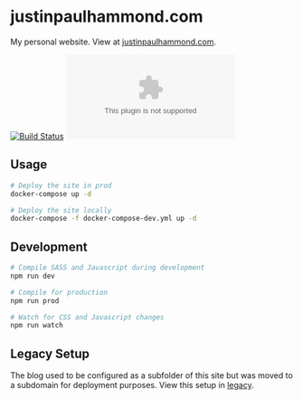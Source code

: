 # justinpaulhammond.com

My personal website. View at [justinpaulhammond.com](https://justinpaulhammond.com).

[![Build Status](https://github.com/Justintime50/justinpaulhammond.com/workflows/build/badge.svg)](https://github.com/Justintime50/justinpaulhammond.com/actions)
[![Licence](https://img.shields.io/github/license/justintime50/justinpaulhammond.com)](LICENSE)

## Usage

```bash
# Deploy the site in prod
docker-compose up -d

# Deploy the site locally
docker-compose -f docker-compose-dev.yml up -d
```

## Development

```bash
# Compile SASS and Javascript during development
npm run dev

# Compile for production
npm run prod

# Watch for CSS and Javascript changes
npm run watch
```

## Legacy Setup

The blog used to be configured as a subfolder of this site but was moved to a subdomain for deployment purposes. View this setup in [legacy](legacy/README.md).

